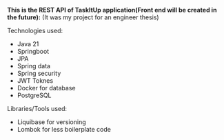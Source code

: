 
**This is the REST API of TaskItUp application(Front end will be created in the future):**
(It was my project for an engineer thesis)

Technologies used:
- Java 21
- Springboot
- JPA
- Spring data
- Spring security
- JWT Toknes
- Docker for database
- PostgreSQL

Libraries/Tools used:
- Liquibase for versioning
- Lombok for less boilerplate code
